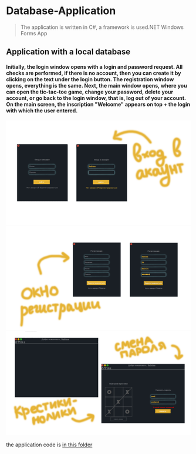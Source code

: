 # Database-Application
> The application is written in C#, a framework is used.NET Windows Forms App

## Application with a local database
#### Initially, the login window opens with a login and password request. All checks are performed, if there is no account, then you can create it by clicking on the text under the login button. The registration window opens, everything is the same. Next, the main window opens, where you can open the tic-tac-toe game, change your password, delete your account, or go back to the login window, that is, log out of your account. On the main screen, the inscription "Welcome" appears on top + the login with which the user entered.

![Entrance](images/img1.png)</br>
![Registration](images/img2.png)</br>
![Main](images/img3.png)</br>

the application code is [in this folder](application/PassApp/bin/Debug)